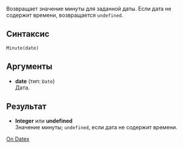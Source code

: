 Возвращает значение минуты для заданной даты. Если дата не содержит времени, возвращается `undefined`.

## Синтаксис
`Minute(date)` 

## Аргументы
- **date** (тип: `Date`)  
    Дата.

## Результат
- **Integer** или **undefined**  
    Значение минуты; `undefined`, если дата не содержит времени.

[On Datex](http://docs.datex.ru/article.htm?id=5620276892448878674)